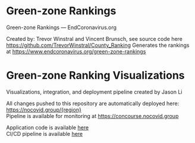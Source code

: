 # Green-zone Rankings
Green-zone Rankings — EndCoronavirus.org

Created by: Trevor Winstral and Vincent Brunsch, see source code here
https://github.com/TrevorWinstral/County_Ranking
Generates the rankings at https://www.endcoronavirus.org/green-zone-rankings

# Green-zone Ranking Visualizations
Visualizations, integration, and deployment pipeline created by Jason Li

All changes pushed to this repository are automatically deployed here: https://nocovid.group/{region}  
Pipeline is available for monitoring at https://concourse.nocovid.group

Application code is available [here](https://github.com/aochen-jli/visualizations)  
CI/CD pipeline is available [here](https://github.com/aochen-jli/visualizations-cicd)
